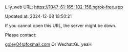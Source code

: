 Lily_web URL: https://1047-61-165-102-156.ngrok-free.app

Updated at: 2024-12-08 18:50:21

If you cannot open this URL, the server might be down.

Please contact: 

goley04@foxmail.com Or Wechat:GL_yeaH
